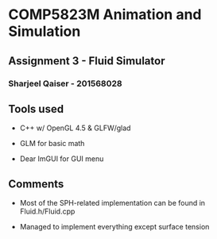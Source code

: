 # COMP5823M Animation and Simulation
## Assignment 3 - Fluid Simulator 
### Sharjeel Qaiser - 201568028

## Tools used
- C++ w/ OpenGL 4.5 & GLFW/glad

- GLM for basic math 

- Dear ImGUI for GUI menu

## Comments
- Most of the SPH-related implementation can be found in Fluid.h/Fluid.cpp

- Managed to implement everything except surface tension 
